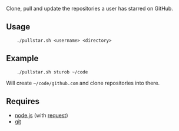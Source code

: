 Clone, pull and update the repositories a user has starred on GitHub.


## Usage

		./pullstar.sh <username> <directory>

## Example

		./pullstar.sh sturob ~/code

Will create `~/code/github.com` and clone repositories into there.


## Requires 

* [node.js](http://nodejs.org) (with [request](https://github.com/mikeal/request))
* [git](http://gitscm.org/)

